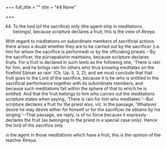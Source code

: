 +++
full_title = ""
title = "44 None"

+++


44. To the lord (of the sacrifice) only (the agent-ship in meditations belongs), because scripture declares a fruit; this is the view of Ātreya.

With regard to meditations on subordinate members of sacrificial actions there arises a doubt whether they are to be carried out by the sacrificer (i.e. him for whom the sacrifice is performed) or by the officiating priests.--By the sacrificer, the pūrvapakshin maintains, because scripture declares fruits. For a fruit is declared in such texts as the following one, 'There is rain for him, and he brings rain for others who thus knowing meditates on the fivefold Sāman as rain' (Cḥ. Up. II, 3, 2); and we must conclude that that fruit goes to the Lord of the sacrifice, because it is he who is entitled to the sacrificial performance together with its subordinate members, and because such meditations fall within the sphere of that to which he is entitled. And that the fruit belongs to him who carries out the meditations scripture states when saying, 'There is rain for him who meditates.'--But scripture declares a fruit for the priest also, viz. in the passage, 'Whatever desire he may desire either for himself or for the sacrificer he obtains by his singing.'--That passage, we reply, is of no force because it expressly declares the fruit (as belonging to the priest in a special case only). Hence the lord of the sacrifice only

is the agent in those meditations which have a fruit, this is the opinion of the teacher Ātreya.

